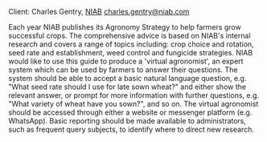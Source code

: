 Client: Charles Gentry, [NIAB](NIAB "wikilink")
<charles.gentry@niab.com>

Each year NIAB publishes its Agronomy Strategy to help farmers grow
successful crops. The comprehensive advice is based on NIAB's internal
research and covers a range of topics including: crop choice and
rotation, seed rate and establishment, weed control and fungicide
strategies. NIAB would like to use this guide to produce a 'virtual
agronomist', an expert system which can be used by farmers to answer
their questions. The system should be able to accept a basic natural
language question, e.g. "What seed rate should I use for late sown
wheat?" and either show the relevant answer, or prompt for more
information with further questions, e.g. "What variety of wheat have you
sown?", and so on. The virtual agronomist should be accessed through
either a website or messenger platform (e.g. WhatsApp). Basic reporting
should be made available to administrators, such as frequent query
subjects, to identify where to direct new research.